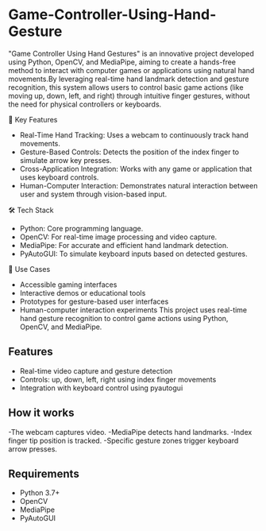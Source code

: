 # Game-Controller-Using-Hand-Gesture
"Game Controller Using Hand Gestures" is an innovative project developed using Python, OpenCV, and MediaPipe, aiming to create a hands-free method to interact with computer games or applications using natural hand movements.By leveraging real-time hand landmark detection and gesture recognition, this system allows users to control basic game actions (like moving up, down, left, and right) through intuitive finger gestures, without the need for physical controllers or keyboards.

🎯 Key Features
-  Real-Time Hand Tracking: Uses a webcam to continuously track hand movements.
-  Gesture-Based Controls: Detects the position of the index finger to simulate arrow key presses.
-  Cross-Application Integration: Works with any game or application that uses keyboard controls.
-  Human-Computer Interaction: Demonstrates natural interaction between user and system through vision-based input.

🛠️ Tech Stack
-  Python: Core programming language.
-  OpenCV: For real-time image processing and video capture.
-  MediaPipe: For accurate and efficient hand landmark detection.
-  PyAutoGUI: To simulate keyboard inputs based on detected gestures.

📌 Use Cases
-  Accessible gaming interfaces
-  Interactive demos or educational tools
-  Prototypes for gesture-based user interfaces
-  Human-computer interaction experiments
This project uses real-time hand gesture recognition to control game actions using Python, OpenCV, and MediaPipe.

## Features
- Real-time video capture and gesture detection
- Controls: up, down, left, right using index finger movements
- Integration with keyboard control using pyautogui

## How it works
  -The webcam captures video.
  -MediaPipe detects hand landmarks.
  -Index finger tip position is tracked.
  -Specific gesture zones trigger keyboard arrow presses.

## Requirements
-  Python 3.7+
-  OpenCV
-  MediaPipe
-  PyAutoGUI

